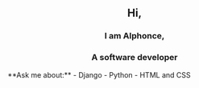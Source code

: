 <div align="center">

## Hi,  
### I am Alphonce,  
### A software developer  

</div>
**Ask me about:**
- Django  
- Python  
- HTML and CSS  
